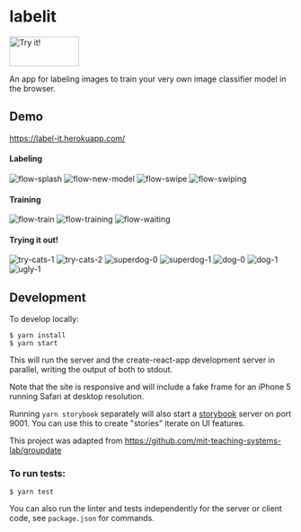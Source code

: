 # labelit

<a href="https://label-it.herokuapp.com/?github"><img src="docs/try.jpg" width="124" height="53" alt="Try it!"/></a>

An app for labeling images to train your very own image classifier model in the browser.

## Demo
https://label-it.herokuapp.com/

#### Labeling
![flow-splash](docs/flow-splash.jpg) ![flow-new-model](docs/flow-new-model.jpg) ![flow-swipe](docs/flow-swipe.jpg) ![flow-swiping](docs/flow-swiping.jpg)

#### Training
![flow-train](docs/flow-train.jpg) ![flow-training](docs/flow-training.jpg) ![flow-waiting](docs/flow-waiting.jpg)

#### Trying it out!
![try-cats-1](docs/try-cats-1.jpg) ![try-cats-2](docs/try-cats-2.jpg) ![superdog-0](docs/superdog-0.jpg) ![superdog-1](docs/superdog-1.jpg)
![dog-0](docs/dog-0.jpg) ![dog-1](docs/dog-1.jpg) ![ugly-1](docs/ugly-1.jpg)


## Development
To develop locally:
```
$ yarn install
$ yarn start
```

This will run the server and the create-react-app development server in parallel, writing the output of both to stdout.

Note that the site is responsive and will include a fake frame for an iPhone 5 running Safari at desktop resolution.

Running `yarn storybook` separately will also start a [storybook](https://github.com/storybooks/storybook) server on port 9001.  You can use this to create "stories" iterate on UI features.

This project was adapted from https://github.com/mit-teaching-systems-lab/groupdate


### To run tests:
```
$ yarn test
```

You can also run the linter and tests independently for the server or client code, see `package.json` for commands.
